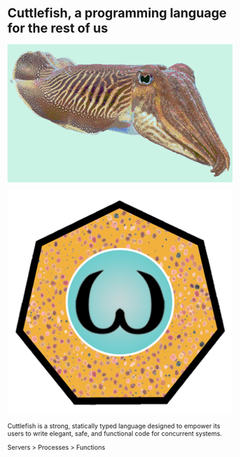 # Cuttlefish, a programming language for the rest of us

![cuttlefish](cuttlefish.png "Cuttlefish!")

![logo](logo.png "Look at how cool this language is!")

Cuttlefish is a strong, statically typed language designed to empower its users to write elegant, safe, and functional code for concurrent systems.

Servers > Processes > Functions
